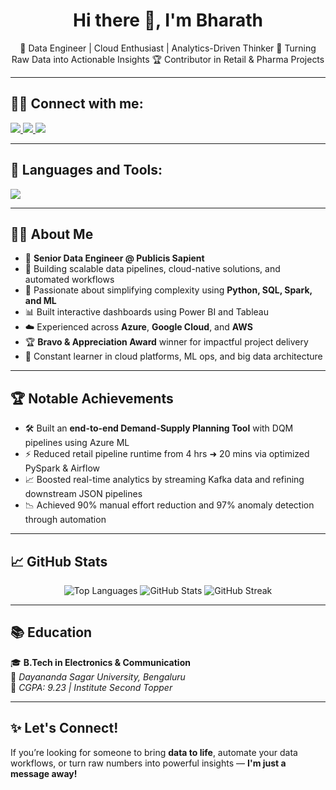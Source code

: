 <h1 align="center">Hi there 👋, I'm Bharath</h1>

<p align="center">
🚀 Data Engineer | Cloud Enthusiast | Analytics-Driven Thinker  
🎯 Turning Raw Data into Actionable Insights  
🏆 Contributor in Retail & Pharma Projects  
</p>

---

## 🧑‍💻 Connect with me:
<p align="left">
  <a href="https://www.linkedin.com/in/bharath-s-p-2a7612184" target="_blank">
    <img src="https://img.shields.io/badge/LinkedIn-%230077B5.svg?style=for-the-badge&logo=linkedin&logoColor=white"/>
  </a>
  <a href="https://github.com/bharathsp" target="_blank">
    <img src="https://img.shields.io/badge/GitHub-%23121011.svg?style=for-the-badge&logo=github&logoColor=white"/>
  </a>
  <a href="mailto:bharathsp0805@gmail.com">
    <img src="https://img.shields.io/badge/Gmail-D14836?style=for-the-badge&logo=gmail&logoColor=white"/>
  </a>
</p>

---

## 🧰 Languages and Tools:

<p align="left">
  <img src="https://skillicons.dev/icons?i=python,ai,anaconda,postgres,aws,azure,gcp,git,github,githubactions,kafka,docker,visualstudio,vscode,powershell" />
</p>

---

## 👨‍💼 About Me

- 💼 **Senior Data Engineer @ Publicis Sapient**  
- 🎯 Building scalable data pipelines, cloud-native solutions, and automated workflows  
- 🧠 Passionate about simplifying complexity using **Python, SQL, Spark, and ML**  
- 📊 Built interactive dashboards using Power BI and Tableau  
- ☁️ Experienced across **Azure**, **Google Cloud**, and **AWS**  
- 🏆 **Bravo & Appreciation Award** winner for impactful project delivery  
- 🌱 Constant learner in cloud platforms, ML ops, and big data architecture  

---

## 🏆 Notable Achievements

- 🛠 Built an **end-to-end Demand-Supply Planning Tool** with DQM pipelines using Azure ML  
- ⚡ Reduced retail pipeline runtime from 4 hrs ➜ 20 mins via optimized PySpark & Airflow  
- 📈 Boosted real-time analytics by streaming Kafka data and refining downstream JSON pipelines  
- 📉 Achieved 90% manual effort reduction and 97% anomaly detection through automation  

---

## 📈 GitHub Stats

<p align="center">
  <img src="https://github-readme-stats.vercel.app/api/top-langs/?username=bharathsp&layout=compact&theme=dark" alt="Top Languages"/>
  <img src="https://github-readme-stats.vercel.app/api?username=bharath&show_icons=true&theme=dark" alt="GitHub Stats"/>
  <img src="https://streak-stats.demolab.com/?user=bharathsp&theme=dark" alt="GitHub Streak"/>
</p>

---

## 📚 Education

🎓 **B.Tech in Electronics & Communication**  
📍 *Dayananda Sagar University, Bengaluru*  
🏅 *CGPA: 9.23 | Institute Second Topper*

---

## ✨ Let's Connect!

If you’re looking for someone to bring **data to life**, automate your data workflows, or turn raw numbers into powerful insights — **I'm just a message away!**
